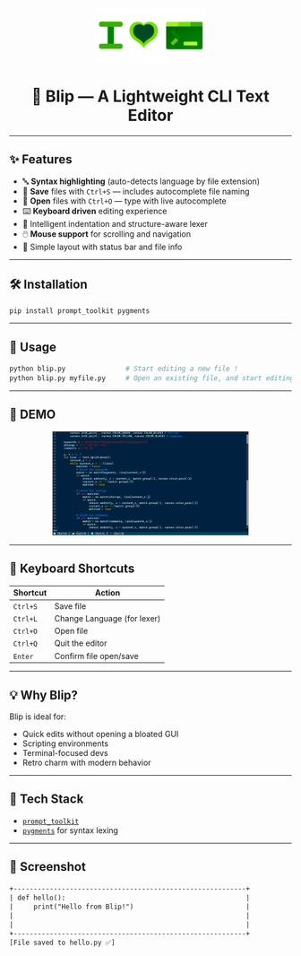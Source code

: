 <p align="center">
  <img src="https://github.com/Joel-Shine/ilovetreminal/blob/main/iloveterminal.svg" alt="iloveterminal logo" height="100">
</p>

<h1 align="center">📄 Blip — A Lightweight CLI Text Editor</h1>

---

## ✨ Features

- 🔤 **Syntax highlighting** (auto-detects language by file extension)
- 💾 **Save** files with `Ctrl+S` — includes autocomplete file naming
- 📂 **Open** files with `Ctrl+O` — type with live autocomplete
- ⌨️ **Keyboard driven** editing experience
- 🧠 Intelligent indentation and structure-aware lexer
- 🖱️ **Mouse support** for scrolling and navigation
- 🧱 Simple layout with status bar and file info

---

## 🛠️ Installation

```bash
pip install prompt_toolkit pygments
```

---

## 🚀 Usage

```bash
python blip.py               # Start editing a new file !
python blip.py myfile.py     # Open an existing file, and start editing !
```

---

## 🚀 DEMO

<p align="center">
  <img src="https://github.com/Joel-Shine/blip/blob/main/demo.png" width="350" alt="DEMO.png">
</p>

---

## 🧭 Keyboard Shortcuts

| Shortcut     | Action                      |
|--------------|-----------------------------|
| `Ctrl+S`     | Save file                   |
| `Ctrl+L`     | Change Language (for lexer) |
| `Ctrl+O`     | Open file                   |
| `Ctrl+Q`     | Quit the editor             |
| `Enter`      | Confirm file open/save      |

---

## 💡 Why Blip?

Blip is ideal for:
- Quick edits without opening a bloated GUI
- Scripting environments
- Terminal-focused devs
- Retro charm with modern behavior

---

## 🧠 Tech Stack

- [`prompt_toolkit`](https://github.com/prompt-toolkit/python-prompt-toolkit)
- [`pygments`](https://pygments.org/) for syntax lexing

---

## 🧪 Screenshot

```
+----------------------------------------------------------+
| def hello():                                             |
|     print("Hello from Blip!")                            |
|                                                          |
|                                                          |
+----------------------------------------------------------+
[File saved to hello.py ✅]
```
